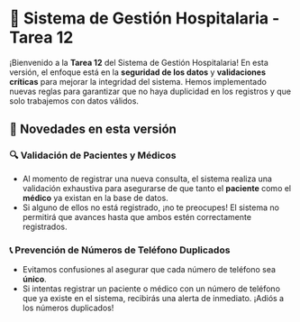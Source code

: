 # 🏥 Sistema de Gestión Hospitalaria - Tarea 12

¡Bienvenido a la **Tarea 12** del Sistema de Gestión Hospitalaria! En esta versión, el enfoque está en la **seguridad de los datos** y **validaciones críticas** para mejorar la integridad del sistema. Hemos implementado nuevas reglas para garantizar que no haya duplicidad en los registros y que solo trabajemos con datos válidos.

## 🚀 Novedades en esta versión

### 🔍 Validación de Pacientes y Médicos
- Al momento de registrar una nueva consulta, el sistema realiza una validación exhaustiva para asegurarse de que tanto el **paciente** como el **médico** ya existan en la base de datos.
- Si alguno de ellos no está registrado, ¡no te preocupes! El sistema no permitirá que avances hasta que ambos estén correctamente registrados.

### 📞 Prevención de Números de Teléfono Duplicados
- Evitamos confusiones al asegurar que cada número de teléfono sea **único**.
- Si intentas registrar un paciente o médico con un número de teléfono que ya existe en el sistema, recibirás una alerta de inmediato. ¡Adiós a los números duplicados!



